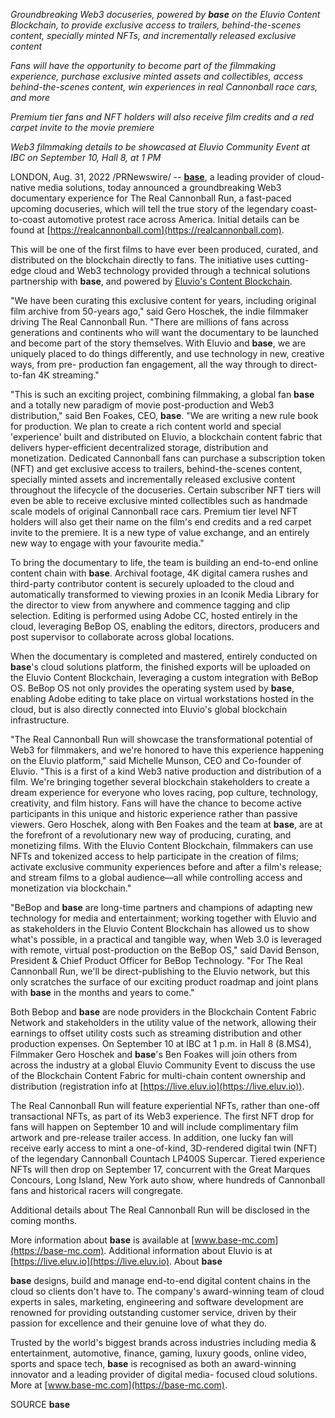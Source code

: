 *Groundbreaking Web3 docuseries, powered by **base** on the Eluvio Content Blockchain, to provide exclusive access to trailers, behind-the-scenes content, specially minted NFTs, and incrementally released exclusive content*

*Fans will have the opportunity to become part of the filmmaking experience, purchase exclusive minted assets and collectibles, access behind-the-scenes content, win experiences in real Cannonball race cars, and more*

*Premium tier fans and NFT holders will also receive film credits and a red carpet invite to the movie premiere*

*Web3 filmmaking details to be showcased at Eluvio Community Event at IBC on September 10, Hall 8, at 1 PM*

LONDON, Aug. 31, 2022 /PRNewswire/ -- **[base](https://www.base-mc.com)**, a leading provider of cloud-native media solutions, today announced a groundbreaking Web3 documentary experience for The Real Cannonball Run, a fast-paced upcoming docuseries, which will tell the true story of the legendary coast-to-coast automotive protest race across America. Initial details can be found at [https://realcannonball.com](https://realcannonball.com).

This will be one of the first films to have ever been produced, curated, and distributed on the blockchain directly to fans. The initiative uses cutting-edge cloud and Web3 technology provided through a technical solutions partnership with **base**, and powered by [Eluvio's Content Blockchain](https://live.eluv.io).

"We have been curating this exclusive content for years, including original film archive from 50-years ago," said Gero Hoschek, the indie filmmaker driving The Real Cannonball Run. "There are millions of fans across generations and continents who will want the documentary to be launched and become part of the story themselves. With Eluvio and **base**, we are uniquely placed to do things differently, and use technology in new, creative ways, from pre- production fan engagement, all the way through to direct-to-fan 4K streaming."

"This is such an exciting project, combining filmmaking, a global fan **base** and a totally new paradigm of movie post-production and Web3 distribution," said Ben Foakes, CEO, **base**. "We are writing a new rule book for production. We plan to create a rich content world and special 'experience' built and distributed on Eluvio, a blockchain content fabric that delivers hyper-efficient decentralized storage, distribution and monetization. Dedicated Cannonball fans can purchase a subscription token (NFT) and get exclusive access to trailers, behind-the-scenes content, specially minted assets and incrementally released exclusive content throughout the lifecycle of the docuseries. Certain subscriber NFT tiers will even be able to receive exclusive minted collectibles such as handmade scale models of original Cannonball race cars. Premium tier level NFT holders will also get their name on the film's end credits and a red carpet invite to the premiere. It is a new type of value exchange, and an entirely new way to engage with your favourite media."

To bring the documentary to life, the team is building an end-to-end online content chain with **base**. Archival footage, 4K digital camera rushes and third-party contributor content is securely uploaded to the cloud and automatically transformed to viewing proxies in an Iconik Media Library for the director to view from anywhere and commence tagging and clip selection. Editing is performed using Adobe CC, hosted entirely in the cloud, leveraging BeBop OS, enabling the editors, directors, producers and post supervisor to collaborate across global locations.

When the documentary is completed and mastered, entirely conducted on **base**'s cloud solutions platform, the finished exports will be uploaded on the Eluvio Content Blockchain, leveraging a custom integration with BeBop OS. BeBop OS not only provides the operating system used by **base**, enabling Adobe editing to take place on virtual workstations hosted in the cloud, but is also directly connected into Eluvio's global blockchain infrastructure.

"The Real Cannonball Run will showcase the transformational potential of Web3 for filmmakers, and we're honored to have this experience happening on the Eluvio platform," said Michelle Munson, CEO and Co-founder of Eluvio. "This is a first of a kind Web3 native production and distribution of a film. We're bringing together several blockchain stakeholders to create a dream experience for everyone who loves racing, pop culture, technology, creativity, and film history. Fans will have the chance to become active participants in this unique and historic experience rather than passive viewers. Gero Hoschek, along with Ben Foakes and the team at **base**, are at the forefront of a revolutionary new way of producing, curating, and monetizing films. With the Eluvio Content Blockchain, filmmakers can use NFTs and tokenized access to help participate in the creation of films; activate exclusive community experiences before and after a film's release; and stream films to a global audience—all while controlling access and monetization via blockchain."

"BeBop and **base** are long-time partners and champions of adapting new technology for media and entertainment; working together with Eluvio and as stakeholders in the Eluvio Content Blockchain has allowed us to show what's possible, in a practical and tangible way, when Web 3.0 is leveraged with remote, virtual post-production on the BeBop OS," said David Benson, President & Chief Product Officer for BeBop Technology. "For The Real Cannonball Run, we'll be direct-publishing to the Eluvio network, but this only scratches the surface of our exciting product roadmap and joint plans with **base** in the months and years to come."

Both Bebop and **base** are node providers in the Blockchain Content Fabric Network and stakeholders in the utility value of the network, allowing their earnings to offset utility costs such as streaming distribution and other production expenses. On September 10 at IBC at 1 p.m. in Hall 8 (8.MS4), Filmmaker Gero Hoschek and **base**'s Ben Foakes will join others from across the industry at a global Eluvio Community Event to discuss the use of the Blockchain Content Fabric for multi-chain content ownership and distribution (registration info at [https://live.eluv.io](https://live.eluv.io)).

The Real Cannonball Run will feature experiential NFTs, rather than one-off transactional NFTs, as part of its Web3 experience. The first NFT drop for fans will happen on September 10 and will include complimentary film artwork and pre-release trailer access. In addition, one lucky fan will receive early access to mint a one-of-kind, 3D-rendered digital twin (NFT) of the legendary Cannonball Countach LP400S Supercar. Tiered experience NFTs will then drop on September 17, concurrent with the Great Marques Concours, Long Island, New York auto show, where hundreds of Cannonball fans and historical racers will congregate.

Additional details about The Real Cannonball Run will be disclosed in the coming months.

More information about **base** is available at [www.base-mc.com](https://base-mc.com). Additional information about Eluvio is at [https://live.eluv.io](https://live.eluv.io).
About **base**

**base** designs, build and manage end-to-end digital content chains in the cloud so clients don't have to. The company's award-winning team of cloud experts in sales, marketing, engineering and software development are renowned for providing outstanding customer service, driven by their passion for excellence and their genuine love of what they do.

Trusted by the world's biggest brands across industries including media & entertainment, automotive, finance, gaming, luxury goods, online video, sports and space tech, **base** is recognised as both an award-winning innovator and a leading provider of digital media- focused cloud solutions. More at [www.base-mc.com](https://base-mc.com).

SOURCE **base**
